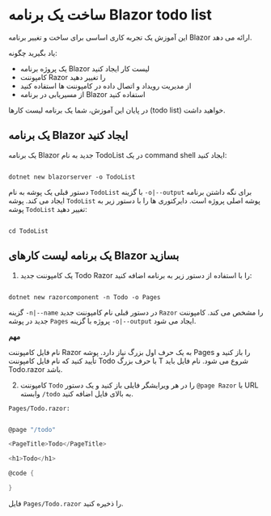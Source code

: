 # ساخت یک برنامه Blazor todo list 

این آموزش یک تجربه کاری اساسی برای ساخت و تغییر برنامه Blazor ارائه می دهد.

یاد بگیرید چگونه:

- یک پروژه برنامه Blazor لیست کار ایجاد کنید
- کامپوننت Razor را تغییر دهید
- از مدیریت رویداد و اتصال داده در کامپوننت ها استفاده کنید
- از مسیریابی در برنامه Blazor استفاده کنید


در پایان این آموزش، شما یک برنامه لیست کارها (todo list) خواهید داشت.

## یک برنامه Blazor ایجاد کنید

یک برنامه Blazor جدید به نام TodoList در یک command shell ایجاد کنید:

```text

dotnet new blazorserver -o TodoList
```

دستور قبلی یک پوشه به نام `TodoList` با گزینه `-o|--output` برای نگه داشتن برنامه ایجاد می کند. پوشه `TodoList` پوشه اصلی پروژه است. دایرکتوری ها را با دستور زیر به پوشه `TodoList` تغییر دهید:

```text

cd TodoList
```

## یک برنامه لیست کارهای Blazor بسازید

1. یک کامپوننت جدید Todo Razor را با استفاده از دستور زیر به برنامه اضافه کنید:

```text 

dotnet new razorcomponent -n Todo -o Pages
```

گزینه `-n|--name` در دستور قبلی نام کامپوننت جدید `Razor` را مشخص می کند. کامپوننت جدید در پوشه `Pages` پروژه با گزینه `-o|--output` ایجاد می شود.


**مهم**

نام فایل کامپوننت Razor به یک حرف اول بزرگ نیاز دارد. پوشه Pages را باز کنید و تأیید کنید که نام فایل کامپوننت Todo با حرف بزرگ T شروع می شود. نام فایل باید Todo.razor باشد.

2. کامپوننت `Todo` را در هر ویرایشگر فایلی باز کنید و یک دستور `@page Razor` با URL وابسته `/todo` به بالای فایل اضافه کنید.

`Pages/Todo.razor:`

```C#

@page "/todo"

<PageTitle>Todo</PageTitle>

<h1>Todo</h1>

@code {

}
```

فایل `Pages/Todo.razor` را ذخیره کنید.

